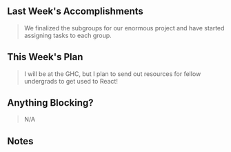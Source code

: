 ## Last Week's Accomplishments

> We finalized the subgroups for our enormous project and have started assigning tasks to each group.

## This Week's Plan

> I will be at the GHC, but I plan to send out resources for fellow undergrads to get used to React!

## Anything Blocking?

> N/A

## Notes

> 
